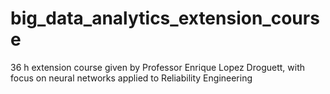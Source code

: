 # big_data_analytics_extension_course
36 h extension course given by Professor Enrique Lopez Droguett, with focus on neural networks applied to Reliability Engineering

